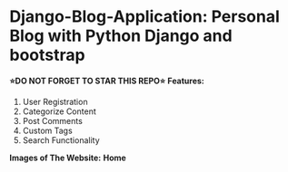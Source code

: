 # Django-Blog-Application: Personal Blog with Python Django and bootstrap
**⭐DO NOT FORGET TO STAR THIS REPO⭐**
**Features:**
  1. User Registration
  2. Categorize Content
  3. Post Comments
  4. Custom Tags
  5. Search Functionality

**Images of The Website:**
**Home**
